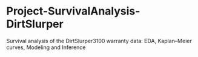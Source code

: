 # Project-SurvivalAnalysis-DirtSlurper
Survival analysis of the DirtSlurper3100 warranty data: EDA, Kaplan–Meier curves, Modeling and Inference

